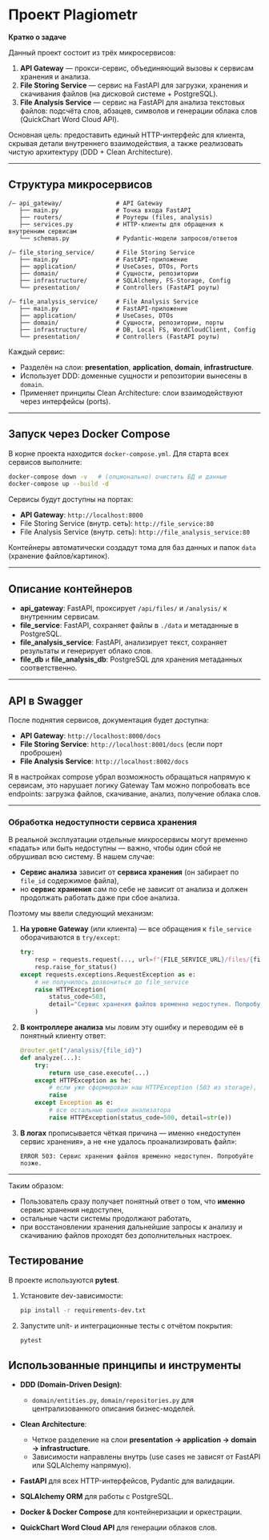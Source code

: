 # Проект Plagiometr

**Кратко о задаче**

Данный проект состоит из трёх микросервисов:

1. **API Gateway** — прокси-сервис, объединяющий вызовы к сервисам хранения и анализа.
2. **File Storing Service** — сервис на FastAPI для загрузки, хранения и скачивания файлов (на дисковой системе + PostgreSQL).
3. **File Analysis Service** — сервис на FastAPI для анализа текстовых файлов: подсчёта слов, абзацев, символов и генерации облака слов (QuickChart Word Cloud API).

Основная цель: предоставить единый HTTP-интерфейс для клиента, скрывая детали внутреннего взаимодействия, а также реализовать чистую архитектуру (DDD + Clean Architecture).

---

## Структура микросервисов

```
/— api_gateway/               # API Gateway
   ├── main.py                # Точка входа FastAPI
   ├── routers/               # Роутеры (files, analysis)
   ├── services.py            # HTTP-клиенты для обращения к внутренним сервисам
   └── schemas.py             # Pydantic-модели запросов/ответов

/— file_storing_service/      # File Storing Service
   ├── main.py                # FastAPI-приложение
   ├── application/           # UseCases, DTOs, Ports
   ├── domain/                # Сущности, репозитории
   ├── infrastructure/        # SQLAlchemy, FS-Storage, Config
   └── presentation/          # Controllers (FastAPI роуты)

/— file_analysis_service/     # File Analysis Service
   ├── main.py                # FastAPI-приложение
   ├── application/           # UseCases, DTOs
   ├── domain/                # Сущности, репозитории, порты
   ├── infrastructure/        # DB, Local FS, WordCloudClient, Config
   └── presentation/          # Controllers (FastAPI роуты)
```

Каждый сервис:

* Разделён на слои: **presentation**, **application**, **domain**, **infrastructure**.
* Использует DDD: доменные сущности и репозитории вынесены в `domain`.
* Применяет принципы Clean Architecture: слои взаимодействуют через интерфейсы (ports).

---

## Запуск через Docker Compose

В корне проекта находится `docker-compose.yml`. Для старта всех сервисов выполните:

```bash
docker-compose down -v   # (опционально) очистить БД и данные
docker-compose up --build -d
```

Сервисы будут доступны на портах:

* **API Gateway**: `http://localhost:8000`
* File Storing Service (внутр. сеть): `http://file_service:80`
* File Analysis Service (внутр. сеть): `http://file_analysis_service:80`

Контейнеры автоматически создадут тома для баз данных и папок `data` (хранение файлов/картинок).

---

## Описание контейнеров

* **api\_gateway**: FastAPI, проксирует `/api/files/` и `/analysis/` к внутренним сервисам.
* **file\_service**: FastAPI, сохраняет файлы в `./data` и метаданные в PostgreSQL.
* **file\_analysis\_service**: FastAPI, анализирует текст, сохраняет результаты и генерирует облако слов.
* **file\_db** и **file\_analysis\_db**: PostgreSQL для хранения метаданных соответственно.

---

## API в Swagger

После поднятия сервисов, документация будет доступна:

* **API Gateway**: `http://localhost:8000/docs`
* **File Storing Service**: `http://localhost:8001/docs` (если порт проброшен)
* **File Analysis Service**: `http://localhost:8002/docs`

Я в настройках compose убрал возможность обращаться напрямую к сервисам, это нарушает логику Gateway
Там можно попробовать все endpoints: загрузка файлов, скачивание, анализ, получение облака слов.

---

### Обработка недоступности сервиса хранения

В реальной эксплуатации отдельные микросервисы могут временно «падать» или быть недоступны — важно, чтобы один сбой не обрушивал всю систему. В нашем случае:

* **Сервис анализа** зависит от **сервиса хранения** (он забирает по `file_id` содержимое файла),
* но **сервис хранения** сам по себе не зависит от анализа и должен продолжать работать даже при сбое анализа.

Поэтому мы ввели следующий механизм:

1. **На уровне Gateway** (или клиента) — все обращения к `file_service` оборачиваются в `try/except`:

   ```python
   try:
       resp = requests.request(..., url=f"{FILE_SERVICE_URL}/files/{file_id}")
       resp.raise_for_status()
   except requests.exceptions.RequestException as e:
       # не получилось дозвониться до file_service
       raise HTTPException(
           status_code=503,
           detail="Сервис хранения файлов временно недоступен. Попробуйте позже."
       )
   ```

2. **В контроллере анализа** мы ловим эту ошибку и переводим её в понятный клиенту ответ:

   ```python
   @router.get("/analysis/{file_id}")
   def analyze(...):
       try:
           return use_case.execute(...)
       except HTTPException as he:
           # если уже сформирован наш HTTPException (503 из storage), просто прокидываем
           raise
       except Exception as e:
           # все остальные ошибки анализатора
           raise HTTPException(status_code=500, detail=str(e))
   ```

3. **В логах** прописывается чёткая причина — именно «недоступен сервис хранения», а не «не удалось проанализировать файл»:

   ```
   ERROR 503: Сервис хранения файлов временно недоступен. Попробуйте позже.
   ```

---

Таким образом:

* Пользователь сразу получает понятный ответ о том, что **именно** сервис хранения недоступен,
* остальные части системы продолжают работать,
* при восстановлении хранения дальнейшие запросы к анализу и скачиванию файлов проходят без дополнительных настроек.


## Тестирование

В проекте используются **pytest**.

1. Установите dev-зависимости:

   ```bash
   pip install -r requirements-dev.txt
   ```
2. Запустите unit- и интеграционные тесты с отчётом покрытия:
   ```bash
   pytest
   ```

## Использованные принципы и инструменты

* **DDD (Domain-Driven Design)**:

  * `domain/entities.py`, `domain/repositories.py` для централизованного описания бизнес-моделей.
* **Clean Architecture**:
  * Четкое разделение на слои **presentation → application → domain → infrastructure**.
  * Зависимости направлены внутрь (use cases не зависят от FastAPI или SQLAlchemy напрямую).
* **FastAPI** для всех HTTP-интерфейсов, Pydantic для валидации.
* **SQLAlchemy ORM** для работы с PostgreSQL.
* **Docker & Docker Compose** для контейнеризации и оркестрации.
* **QuickChart Word Cloud API** для генерации облаков слов.

